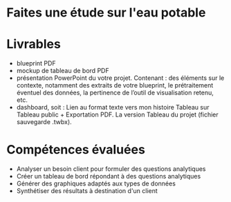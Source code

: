 # Faites une étude sur l'eau potable

# Livrables
- blueprint PDF
- mockup de tableau de bord PDF
- présentation PowerPoint du votre projet. Contenant : 
des éléments sur le contexte, notamment des extraits de votre blueprint, 
le prétraitement éventuel des données, 
la pertinence de l’outil de visualisation retenu, etc.
- dashboard, soit : Lien au format texte vers mon histoire Tableau sur Tableau public + Exportation PDF.
La version Tableau du projet (fichier sauvegarde .twbx).

# Compétences évaluées
- Analyser un besoin client pour formuler des questions analytiques
- Créer un tableau de bord répondant à des questions analytiques
- Générer des graphiques adaptés aux types de données
- Synthétiser des résultats à destination d'un client

